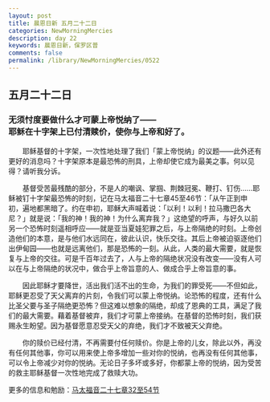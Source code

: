 ```yaml
---
layout: post
title: 晨恩日新 五月二十二日
categories: NewMorningMercies
description: day 22
keywords: 晨恩日新，保罗区普
comments: false
permalink: /library/NewMorningMercies/0522
---
```


## 五月二十二日

### 无须忖度要做什么才可蒙上帝悦纳了—— <br> 耶稣在十字架上已付清赎价，使你与上帝和好了。

&emsp;&emsp;耶稣基督的十字架，一次性地处理了我们「蒙上帝悦纳」的议题——此外还有更好的消息吗？十字架原本是最恐怖的刑具，上帝却使它成为最美之事。何以见得？请听我分诉。

&emsp;&emsp;基督受苦最残酷的部分，不是人的嘲讽、掌掴、荆棘冠冕、鞭打、钉伤……耶稣被钉十字架最恐怖的时刻，记在马太福音二十七章45至46节：「从午正到申初，遍地都黑暗了。约在申初，耶稣大声喊着说：「以利！以利！拉马撒巴各大尼？」就是说：「我的神！我的神！为什么离弃我？」这绝望的呼声，与好久以前另一个恐怖时刻遥相呼应——就是亚当夏娃犯罪之后，与上帝隔绝的时刻。上帝创造他们的本意，是与他们水远同在，彼此认识，快乐交往。其后上帝被迫驱逐他们出伊甸园——也就是远离他们，那是恐怖的一刻。从此，人类的最大需要，就是恢复与上帝的交往。可是千百年过去了，人与上帝的隔绝状况没有改变——没有人可以在与上帝隔绝的状况中，做合乎上帝旨意的人、做成合乎上帝旨意的事。

&emsp;&emsp;因此耶稣才要降世，活出我们活不出的生命，为我们的罪受死——不但如此，耶稣更忍受了天父离弃的片刻，令我们可以蒙上帝悦纳。论恐怖的程度，还有什么比圣父要与圣子隔绝更恐怖？但这难以想象的隔绝，却成了恩典的工具，满足了我们的最大需要。藉着基督被弃，我们才可蒙上帝接纳。在基督的恐怖时刻，我们获赐永生盼望。因为基督愿意忍受天父的弃绝，我们才不致被天父弃绝。

&emsp;&emsp;你的赎价已经付清，不再需要付任何赎价。你是上帝的儿女，除此以外，再没有任何其他事，你可以用来使上帝多增加一些对你的悦纳，也再没有任何其他事，可以令上帝减少对你的悦纳。无论日子多坏或多好，你都蒙上帝的悦纳，因为受苦的救主耶稣基督一次性地完成了救赎大功。

更多的信息和勉励：[马太福音二十七章32至54节]()
